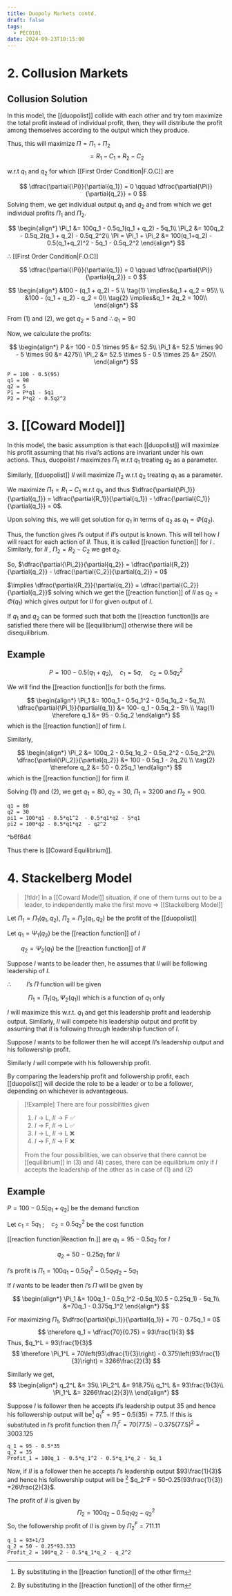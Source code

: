 ```yaml
---
title: Duopoly Markets contd.
draft: false
tags:
  - PECO101
date: 2024-09-23T10:15:00
---
```

# 2. Collusion Markets

## Collusion Solution

In this model, the [[duopolist]] collide with each other and try tom maximize the total profit instead of individual profit, then, they will distribute the profit among themselves according to the output which they produce.

Thus, this will maximize $\Pi = \Pi_1 + \Pi_2$
$$
= R_1 - C_1 + R_2 - C_2
$$

w.r.t $q_1$ and $q_2$ for which [[First Order Condition|F.O.C]] are

$$
\dfrac{\partial{\Pi}}{\partial{q_1}} = 0 \qquad
\dfrac{\partial{\Pi}}{\partial{q_2}} = 0
$$
Solving them, we get individual output $q_1$ and $q_2$ and from which we get individual profits $\Pi_1$ and $\Pi_2$.

$$
\begin{align*}
\Pi_1 &= 100q_1 - 0.5q_1(q_1 + q_2) - 5q_1\\
\Pi_2 &= 100q_2 - 0.5q_2(q_1 + q_2) - 0.5q_2^2\\
\Pi = \Pi_1 + \Pi_2 &= 100(q_1+q_2) - 0.5(q_1+q_2)^2 - 5q_1 - 0.5q_2^2
\end{align*}
$$

$\therefore$ [[First Order Condition|F.O.C]]

$$
\dfrac{\partial{\Pi}}{\partial{q_1}} = 0 \qquad
\dfrac{\partial{\Pi}}{\partial{q_2}} = 0
$$

$$
\begin{align*}
&100 - (q_1 + q_2) - 5 \\
\tag{1}
\implies&q_1 + q_2 = 95\\
\\
&100 - (q_1 + q_2) - q_2 = 0\\
\tag{2}
\implies&q_1 + 2q_2 = 100\\
\end{align*}
$$

From (1) and (2), we get $q_2 = 5$ and $\therefore q_1 = 90$

Now, we calculate the profits:

$$
\begin{align*}
P &= 100 - 0.5 \times 95 &= 52.5\\
\Pi_1 &= 52.5 \times 90 - 5 \times 90 &= 4275\\
\Pi_2 &= 52.5 \times 5 - 0.5 \times 25 &= 250\\
\end{align*}
$$

```math-tex
P = 100 - 0.5(95)
q1 = 90
q2 = 5
P1 = P*q1 - 5q1
P2 = P*q2 - 0.5q2^2
```


# 3. [[Coward Model]]

In this model, the basic assumption is that each [[duopolist]] will maximize his profit assuming that his rival’s actions are invariant under his own actions.
Thus, duopolist $I$ maximizes $\Pi_1$ w.r.t $q_1$ treating $q_2$ as a parameter.

Similarly, [[duopolist]] $II$ will maximize $\Pi_2$ w.r.t $q_2$ treating $q_1$ as a parameter.

We maximize $\Pi_1 = R_1 - C_1$ w.r.t $q_1$, and thus $\dfrac{\partial{\Pi_1}}{\partial{q_1}} = \dfrac{\partial{R_1}}{\partial{q_1}} - \dfrac{\partial{C_1}}{\partial{q_1}} = 0$.

Upon solving this, we will get solution for $q_1$ in terms of $q_2$ as $q_1 = \Phi(q_2)$.

Thus, the function gives $I$’s output if $II$’s output is known. This will tell how $I$ will react for each action of $II$. Thus, it is called [[reaction function]] for $I$ . Similarly, for $II$ , $\Pi_2 = R_2 - C_2$ we get $q_2$.

So, $\dfrac{\partial{\Pi_2}}{\partial{q_2}} = \dfrac{\partial{R_2}}{\partial{q_2}} - \dfrac{\partial{C_2}}{\partial{q_2}} = 0$

 $\implies \dfrac{\partial{R_2}}{\partial{q_2}} = \dfrac{\partial{C_2}}{\partial{q_2}}$ solving which we get the [[reaction function]] of $II$ as $q_2 = \Phi(q_1)$ which gives output for $II$ for given output of $I$.

If $q_1$ and $q_2$ can be formed such that both the [[reaction function]]s are satisfied there there will be [[equilibrium]] otherwise there will be disequilibrium.


## Example
$$
P = 100 - 0.5(q_1 + q_2),\quad c_1 = 5q,\quad c_2 = 0.5q_2^2
$$

We will find the [[reaction function]]s for both the firms.

$$
\begin{align*}
\Pi_1 &= 100q_1 - 0.5q_1^2 - 0.5q_1q_2 - 5q_1\\
\dfrac{\partial{\Pi_1}}{\partial{q_1}} &= 100- q_1 - 0.5q_2 - 5\\
\\
\tag{1}
\therefore q_1 &= 95 - 0.5q_2
\end{align*}
$$
which is the [[reaction function]] of firm $I$.

Similarly,

$$
\begin{align*}
\Pi_2 &= 100q_2 - 0.5q_1q_2 - 0.5q_2^2 - 0.5q_2^2\\
\dfrac{\partial{\Pi_2}}{\partial{q_2}} &= 100 - 0.5q_1 - 2q_2\\
\\
\tag{2}
\therefore q_2 &= 50 - 0.25q_1
\end{align*}
$$
which is the [[reaction function]] for firm $II$.


Solving (1) and (2), we get $q_1 = 80$, $q_2 = 30$, $\Pi_1 = 3200$ and $\Pi_2 = 900$.

```math-tex
q1 = 80
q2 = 30
pi1 = 100*q1 - 0.5*q1^2  - 0.5*q1*q2 - 5*q1
pi2 = 100*q2 - 0.5*q1*q2  - q2^2
```

^b6f6d4

Thus there is [[Coward Equilibrium]].

# 4. Stackelberg Model

> [!tldr]
> In a [[Coward Model]] situation, if one of them turns out to be a leader, to independently make the first move => [[Stackelberg Model]]

Let $\Pi_1 = \Pi_1(q_1,q_2)$, $\Pi_2 = \Pi_2(q_1,q_2)$ be the  profit of the [[duopolist]]

Let $q_1 = \Psi_1(q_2)$ be the [[reaction function]] of $I$

$\qquad q_2 = \Psi_2(q_1)$  be the [[reaction function]] of $II$

Suppose $I$ wants to be leader then, he assumes that $II$ will be following leadership of $I$.

$\therefore\qquad$ $I$’s $\Pi$ function will be given

$\quad\qquad \Pi_1 = \Pi_1(q_1,\Psi_2(q_1))$ which is a function of $q_1$ only

$I$ will maximize this w.r.t. $q_1$ and get this leadership profit and leadership output. Similarly, $II$ will compete his leadership output and profit by assuming that $II$ is following through leadership function of $I$.

Suppose $I$ wants to be follower then he will accept $II$’s leadership output and his followership profit.

Similarly $I$ will compete with his followership profit.

By comparing the leadership profit and followership profit, each [[duopolist]] will decide the role to be a leader or to be a follower, depending on whichever is advantageous.


> [!Example] There are four possibilities given
> 1. $I$ -> L, $II$ -> F ✅
> 2. $I$ -> F, $II$ -> L ✅
> 3. $I$ -> L, $II$ -> L ❌
> 4. $I$ -> F, $II$ -> F ❌
>    
> From the four possibilities, we can observe that there cannot be [[equilibrium]] in (3) and (4) cases, there can be equilibrium only if $I$ accepts the leadership of the other as in case of (1) and (2)

## Example

$P = 100 - 0.5[q_1 + q_2]$ be the demand function

Let $c_1 = 5q_1$ ;$\quad c_2 = 0.5q_2^2$ be the cost function

[[reaction function|Reaction fn.]] are $q_1 = 95 - 0.5q_2$ for $I$

$\qquad\qquad\qquad\quad$  $q_2 = 50 - 0.25q_1$ for $II$

$I$’s profit is $\Pi_1 = 100q_1 - 0.5q_1^2 - 0.5q_1q_2 -5q_1$

If $I$ wants to be leader then $I$’s $\Pi$ will be given by

$$
\begin{align*}
\Pi_1 &= 100q_1 - 0.5q_1^2 -0.5q_1(0.5 - 0.25q_1) - 5q_1\\
&=70q_1 - 0.375q_1^2
\end{align*}
$$

For maximizing $\Pi_1$, $\dfrac{\partial{\pi_1}}{\partial{q_1}} = 70 - 0.75q_1 = 0$
$$
\therefore q_1 = \dfrac{70}{0.75} = 93\frac{1}{3}
$$
Thus, $q_1^L = 93\frac{1}{3}$ 
$$
\therefore \Pi_1^L = 70\left(93\dfrac{1}{3}\right) - 0.375\left(93\frac{1}{3}\right) = 3266\frac{2}{3}
$$

Similarly we get,
$$
\begin{align*}
q_2^L &= 35\\
\Pi_2^L &= 918.75\\
q_1^L &= 93\frac{1}{3}\\
\Pi_1^L &= 3266\frac{2}{3}\\
\end{align*}
$$

Suppose $I$ is follower then he accepts $II$’s leadership output $35$ and hence his followership output will be[^reaction]  $q_1^F = 95 - 0.5(35) = 77.5$. If this is substituted in $I$’s profit function then $\Pi_1^F = 70(77.5) - 0.375(77.5)^2 = 3003.125$

```math-tex
q_1 = 95 - 0.5*35
q_2 = 35
Profit_1 = 100q_1 - 0.5*q_1^2 - 0.5*q_1*q_2 - 5q_1
```

Now, if $II$ is a follower then he accepts $I$’s leadership output $93\frac{1}{3}$ and hence his followership output will be [^reaction] $q_2^F = 50-0.25(93\frac{1}{3}) =26\frac{2}{3}$. 

The profit of $II$ is given by 
$$
\Pi_2 = 100q_2 - 0.5q_1q_2 - q_2^2
$$
So, the followership profit of $II$ is given by $\Pi_2^F = 711.11$

```math-tex
q_1 = 93+1/3
q_2 = 50 - 0.25*93.333
Profit_2 = 100*q_2 - 0.5*q_1*q_2 - q_2^2
```

[^reaction]: By substituting in the [[reaction function]] of the other firm